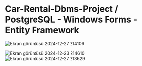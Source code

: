 # Car-Rental-Dbms-Project / PostgreSQL - Windows Forms - Entity Framework

![Ekran görüntüsü 2024-12-27 214106](https://github.com/user-attachments/assets/91e1b6ac-4eb8-4083-a8ab-0651561e6b53)


![Ekran görüntüsü 2024-12-23 214610](https://github.com/user-attachments/assets/cb33ed5e-ee10-413c-8fa9-d47c495fb9be)
![Ekran görüntüsü 2024-12-27 213629](https://github.com/user-attachments/assets/63696c13-2517-4cb1-bf56-7cab5a680443)
